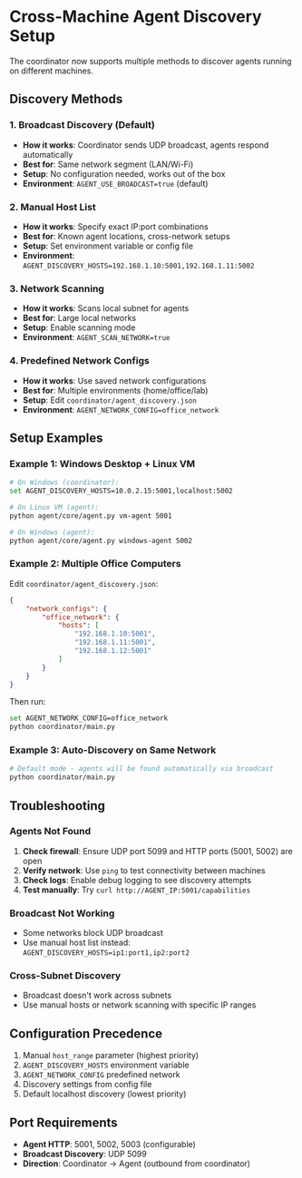 # Cross-Machine Agent Discovery Setup

The coordinator now supports multiple methods to discover agents running on different machines.

## Discovery Methods

### 1. Broadcast Discovery (Default)
- **How it works**: Coordinator sends UDP broadcast, agents respond automatically
- **Best for**: Same network segment (LAN/Wi-Fi)
- **Setup**: No configuration needed, works out of the box
- **Environment**: `AGENT_USE_BROADCAST=true` (default)

### 2. Manual Host List
- **How it works**: Specify exact IP:port combinations
- **Best for**: Known agent locations, cross-network setups
- **Setup**: Set environment variable or config file
- **Environment**: `AGENT_DISCOVERY_HOSTS=192.168.1.10:5001,192.168.1.11:5002`

### 3. Network Scanning
- **How it works**: Scans local subnet for agents
- **Best for**: Large local networks
- **Setup**: Enable scanning mode
- **Environment**: `AGENT_SCAN_NETWORK=true`

### 4. Predefined Network Configs
- **How it works**: Use saved network configurations
- **Best for**: Multiple environments (home/office/lab)
- **Setup**: Edit `coordinator/agent_discovery.json`
- **Environment**: `AGENT_NETWORK_CONFIG=office_network`

## Setup Examples

### Example 1: Windows Desktop + Linux VM
```bash
# On Windows (coordinator):
set AGENT_DISCOVERY_HOSTS=10.0.2.15:5001,localhost:5002

# On Linux VM (agent):
python agent/core/agent.py vm-agent 5001

# On Windows (agent):
python agent/core/agent.py windows-agent 5002
```

### Example 2: Multiple Office Computers
Edit `coordinator/agent_discovery.json`:
```json
{
    "network_configs": {
        "office_network": {
            "hosts": [
                "192.168.1.10:5001",
                "192.168.1.11:5001", 
                "192.168.1.12:5001"
            ]
        }
    }
}
```

Then run:
```bash
set AGENT_NETWORK_CONFIG=office_network
python coordinator/main.py
```

### Example 3: Auto-Discovery on Same Network
```bash
# Default mode - agents will be found automatically via broadcast
python coordinator/main.py
```

## Troubleshooting

### Agents Not Found
1. **Check firewall**: Ensure UDP port 5099 and HTTP ports (5001, 5002) are open
2. **Verify network**: Use `ping` to test connectivity between machines
3. **Check logs**: Enable debug logging to see discovery attempts
4. **Test manually**: Try `curl http://AGENT_IP:5001/capabilities`

### Broadcast Not Working
- Some networks block UDP broadcast
- Use manual host list instead: `AGENT_DISCOVERY_HOSTS=ip1:port1,ip2:port2`

### Cross-Subnet Discovery
- Broadcast doesn't work across subnets
- Use manual hosts or network scanning with specific IP ranges

## Configuration Precedence
1. Manual `host_range` parameter (highest priority)
2. `AGENT_DISCOVERY_HOSTS` environment variable
3. `AGENT_NETWORK_CONFIG` predefined network
4. Discovery settings from config file
5. Default localhost discovery (lowest priority)

## Port Requirements
- **Agent HTTP**: 5001, 5002, 5003 (configurable)
- **Broadcast Discovery**: UDP 5099
- **Direction**: Coordinator → Agent (outbound from coordinator)